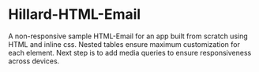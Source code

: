 # Hillard-HTML-Email 
A non-responsive sample HTML-Email for an app built from scratch using HTML and inline css. 
Nested tables ensure maximum customization for each element. Next step is to add media queries to ensure responsiveness across devices. 
